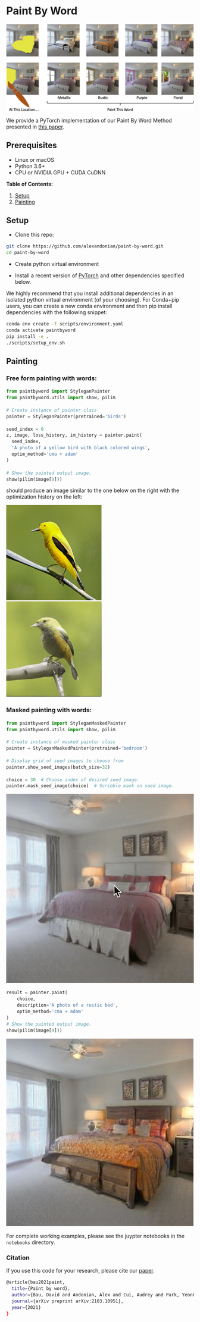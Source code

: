 # Paint By Word

<!-- ## [video (5m)](TODO) | [website]() | [paper](https://arxiv.org/abs/2103.10951) -->

![teaser](./assets/teaser.png)

We provide a PyTorch implementation of our Paint By Word Method presented in [this paper](https://arxiv.org/abs/2103.10951).

## Prerequisites

- Linux or macOS
- Python 3.6+
- CPU or NVIDIA GPU + CUDA CuDNN

**Table of Contents:**

1. [Setup](#setup)
1. [Painting](#painting)

## Setup

- Clone this repo:

```bash
git clone https://github.com/alexandonian/paint-by-word.git
cd paint-by-word
```

- Create python virtual environment

- Install a recent version of [PyTorch](https://pytorch.org/get-started/locally/) and other dependencies specified below.

We highly recommend that you install additional dependencies in an isolated python virtual environment (of your choosing). For Conda+pip users, you can create a new conda environment and then pip install dependencies with the following snippet:

```bash
conda env create -f scripts/environment.yaml
conda activate paintbyword
pip install -e .
./scripts/setup_env.sh
```
## Painting

### Free form painting with words:

```python
from paintbyword import StyleganPainter
from paintbyword.utils import show, pilim

# Create instance of painter class
painter = StyleganPainter(pretrained='birds')

seed_index = 0
z, image, loss_history, im_history = painter.paint(
  seed_index,
  'A photo of a yellow bird with black colored wings',
  optim_method='cma + adam'
)

# Show the painted output image.
show(pilim(image[0]))
```
should produce an image similar to the one below on the right with the optimization history on the left:
<!-- Insert image -->
![yellow bird](./assets/yellow_bird.png)
![yellow bird](./assets/yellow_bird.gif)

### Masked painting with words:
```python
from paintbyword import StyleganMaskedPainter
from paintbyword.utils import show, pilim

# Create instance of masked painter class
painter = StyleganMaskedPainter(pretrained='bedroom')

# Display grid of seed images to choose from
painter.show_seed_images(batch_size=32)

choice = 30  # Choose index of desired seed image.
painter.mask_seed_image(choice)  # Scribble mask on seed image.
```
![masked painting](./assets/bed_scribble.gif)

```python
result = painter.paint(
    choice,
    description='A photo of a rustic bed',
    optim_method='cma + adam'
)
# Show the painted output image.
show(pilim(image[0]))
```
![painted image](./assets/rustic_bed.png)

For complete working examples, please see the juypter notebooks in the `notebooks` directory.


### Citation

If you use this code for your research, please cite our [paper](https://arxiv.org/abs/2103.10951).

```bash
@article{bau2021paint,
  title={Paint by word},
  author={Bau, David and Andonian, Alex and Cui, Audrey and Park, YeonHwan and Jahanian, Ali and Oliva, Aude and Torralba, Antonio},
  journal={arXiv preprint arXiv:2103.10951},
  year={2021}
}
```
